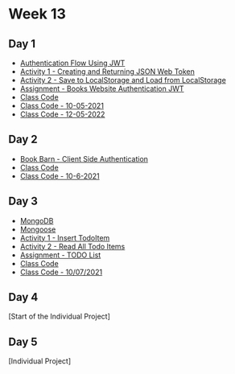 # Week 13

## Day 1 
- [Authentication Flow Using JWT](day1/resources/flow.png) 
- [Activity 1 - Creating and Returning JSON Web Token](day1/activities/jsonwebtoken.md)
- [Activity 2 - Save to LocalStorage and Load from LocalStorage](day1/activities/save-ls.md)
- [Assignment - Books Website Authentication JWT](day1/assignments/books-auth.md)
- [Class Code](day1/code-downloads/BookBarn.zip)
- [Class Code - 10-05-2021](day1/code-downloads/Book-Barn-10-5.zip)
- [Class Code - 12-05-2022](day1/code-downloads//book-barn.zip)

## Day 2 
- [Book Barn - Client Side Authentication](day2/assignments/book-barn-client-auth.md)
- [Class Code](day2/code-downloads/BookBarn.zip)
- [Class Code - 10-6-2021](day2/code-downloads/Book-Barn-client-side-routes.zip)

## Day 3 
- [MongoDB](https://www.mongodb.com/)
- [Mongoose](https://mongoosejs.com/)
- [Activity 1 - Insert TodoItem](day3/activities/activity1.md)
- [Activity 2 - Read All Todo Items](day3/activities/activity2.md)
- [Assignment - TODO List](day3/assignments/todo.md) 
- [Class Code](day3/code-downloads/hello-mongodb.zip) 
- [Class Code - 10/07/2021](day3/code-downloads/hello-mongodb-10-7-2021.zip) 

## Day 4 
[Start of the Individual Project]

## Day 5 
[Individual Project]
